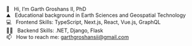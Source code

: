 👋  &nbsp;&nbsp;Hi, I’m Garth Groshans II, PhD <br/>
⛰️  &nbsp;&nbsp;Educational background in Earth Sciences and Geospatial Technology <br/>
💻  &nbsp;&nbsp;Frontend Skills: TypeScript, Next.js, React, Vue.js, GraphQL<br/>
🧑‍💻  &nbsp;&nbsp;Backend Skills: .NET, Django, Flask <br/>
📫  &nbsp;&nbsp;How to reach me: garthgroshansii@gmail.com <br/>


<!---
ggroshansii/ggroshansii is a ✨ special ✨ repository because its `README.md` (this file) appears on your GitHub profile.
You can click the Preview link to take a look at your changes.
--->
